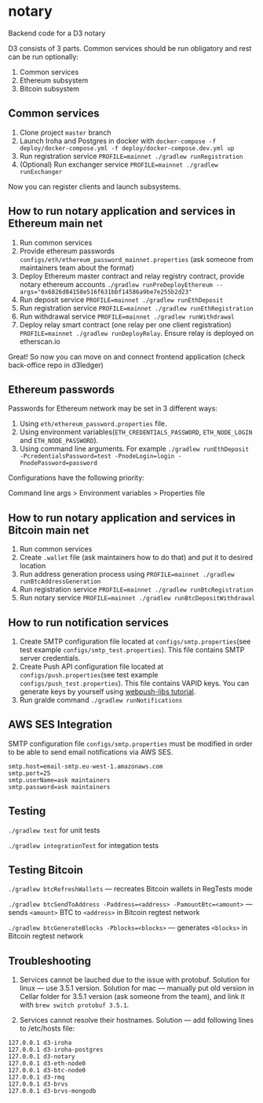 # notary
Backend code for a D3 notary

D3 consists of 3 parts. Common services should be run obligatory and rest can be run optionally:
1) Common services
2) Ethereum subsystem
3) Bitcoin subsystem

## Common services
1) Clone project `master` branch
2) Launch Iroha and Postgres in docker with `docker-compose -f deploy/docker-compose.yml -f deploy/docker-compose.dev.yml up`
3) Run registration service `PROFILE=mainnet ./gradlew runRegistration`
4) (Optional) Run exchanger service `PROFILE=mainnet ./gradlew runExchanger`

Now you can register clients and launch subsystems.

## How to run notary application and services in Ethereum main net
1) Run common services
2) Provide ethereum passwords `configs/eth/ethereum_password_mainnet.properties` (ask someone from maintainers team about the format)
3) Deploy Ethereum master contract and relay registry contract, provide notary ethereum accounts `./gradlew runPreDeployEthereum --args="0x6826d84158e516f631bbf14586a9be7e255b2d23"` 
4) Run deposit service `PROFILE=mainnet ./gradlew runEthDeposit`
5) Run registration service `PROFILE=mainnet ./gradlew runEthRegistration`
6) Run withdrawal service `PROFILE=mainnet ./gradlew runWithdrawal`
7) Deploy relay smart contract (one relay per one client registration) `PROFILE=mainnet ./gradlew runDeployRelay`. Ensure relay is deployed on etherscan.io

Great! So now you can move on and connect frontend application (check back-office repo in d3ledger)

## Ethereum passwords
Passwords for Ethereum network may be set in 3 different ways:

1) Using `eth/ethereum_password.properties` file.
2) Using environment variables(`ETH_CREDENTIALS_PASSWORD`, `ETH_NODE_LOGIN` and `ETH_NODE_PASSWORD`).
3) Using command line arguments. For example `./gradlew runEthDeposit -PcredentialsPassword=test -PnodeLogin=login -PnodePassword=password`

Configurations have the following priority:

Command line args > Environment variables > Properties file

## How to run notary application and services in Bitcoin main net
1) Run common services
2) Create `.wallet` file (ask maintainers how to do that) and put it to desired location
3) Run address generation process using `PROFILE=mainnet ./gradlew runBtcAddressGeneration`
4) Run registration service `PROFILE=mainnet ./gradlew runBtcRegistration`
5) Run notary service `PROFILE=mainnet ./gradlew runBtcDepositWithdrawal`

## How to run notification services
1) Create SMTP configuration file located at `configs/smtp.properties`(see test example `configs/smtp_test.properties`). This file contains SMTP server credentials.
2) Create Push API configuration file located at `configs/push.properties`(see test example `configs/push_test.properties`). This file contains VAPID keys. You can generate keys by yourself using [webpush-libs tutorial](https://github.com/web-push-libs/webpush-java/wiki/VAPID).
3) Run gralde command `./gradlew runNotifications`

## AWS SES Integration
SMTP configuration file `configs/smtp.properties` must be modified in order to be able to send email notifications via AWS SES. 
```
smtp.host=email-smtp.eu-west-1.amazonaws.com
smtp.port=25
smtp.userName=ask maintainers
smtp.password=ask maintainers
```
## Testing
`./gradlew test` for unit tests

`./gradlew integrationTest` for integation tests

## Testing Bitcoin
`./gradlew btcRefreshWallets` — recreates Bitcoin wallets in RegTests mode

`./gradlew btcSendToAddress -Paddress=<address> -PamountBtc=<amount>` — sends `<amount>` BTC to `<address>` in Bitcoin regtest network

`./gradlew btcGenerateBlocks -Pblocks=<blocks>` — generates `<blocks>` in Bitcoin regtest network

## Troubleshooting

1. Services cannot be lauched due to the issue with protobuf. Solution for linux — use 3.5.1 version. Solution for mac — manually put old version in Cellar folder for 3.5.1 version (ask someone from the team), and link it with `brew switch protobuf 3.5.1`. 

2. Services cannot resolve their hostnames. Solution — add following lines to /etc/hosts file:
```
127.0.0.1 d3-iroha
127.0.0.1 d3-iroha-postgres
127.0.0.1 d3-notary
127.0.0.1 d3-eth-node0
127.0.0.1 d3-btc-node0
127.0.0.1 d3-rmq
127.0.0.1 d3-brvs
127.0.0.1 d3-brvs-mongodb
```
